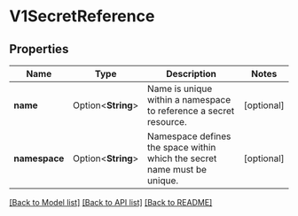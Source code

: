 # V1SecretReference

## Properties

Name | Type | Description | Notes
------------ | ------------- | ------------- | -------------
**name** | Option<**String**> | Name is unique within a namespace to reference a secret resource. | [optional]
**namespace** | Option<**String**> | Namespace defines the space within which the secret name must be unique. | [optional]

[[Back to Model list]](../README.md#documentation-for-models) [[Back to API list]](../README.md#documentation-for-api-endpoints) [[Back to README]](../README.md)


